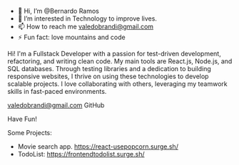 - 👋 Hi, I’m @Bernardo Ramos
- 👀 I’m interested in Technology to improve lives.
- 📫 How to reach me valedobrandi@gmail.com
- ⚡ Fun fact: love mountains and code

Hi! I'm a Fullstack Developer with a passion for test-driven development, refactoring, and writing clean code. My main tools are React.js, Node.js, and SQL databases. Through testing libraries and a dedication to building responsive websites, I thrive on using these technologies to develop scalable projects. I love collaborating with others, leveraging my teamwork skills in fast-paced environments.

valedobrandi@gmail.com
GitHub

Have Fun!

Some Projects:
- Movie search app. https://react-usepopcorn.surge.sh/
- TodoList: https://frontendtodolist.surge.sh/
